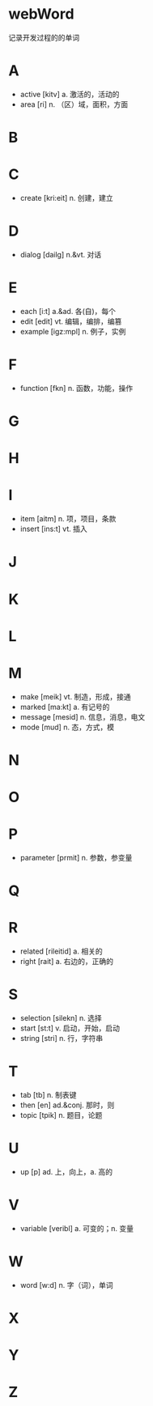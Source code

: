 # webWord
记录开发过程的的单词

# A
+ active [kitv] a. 激活的，活动的
+ area [ri] n. （区）域，面积，方面

# B
# C
+ create [kri:eit] n. 创建，建立

# D
+ dialog [dailg] n.&vt. 对话

# E
+ each [i:t] a.&ad. 各(自)，每个
+ edit [edit] vt. 编辑，编排，编篡
+ example [igz:mpl] n. 例子，实例

# F
+ function [fkn] n. 函数，功能，操作
# G
# H
# I
+ item [aitm] n. 项，项目，条款
+ insert [ins:t] vt. 插入

# J
# K
# L

# M
+ make [meik] vt. 制造，形成，接通
+ marked [ma:kt] a. 有记号的
+ message [mesid] n. 信息，消息，电文
+ mode [mud] n. 态，方式，模

# N
# O
# P
+ parameter [prmit] n. 参数，参变量

# Q
# R
+ related [rileitid] a. 相关的
+ right [rait] a. 右边的，正确的

# S
+ selection [silekn] n. 选择
+ start [st:t] v. 启动，开始，启动
+ string [stri] n. 行，字符串
# T
+ tab [tb] n. 制表键
+ then [en] ad.&conj. 那时，则
+ topic [tpik] n. 题目，论题

# U
+ up [p] ad. 上，向上，a. 高的

# V
+ variable [veribl] a. 可变的；n. 变量

# W
+ word [w:d] n. 字（词），单词

# X
# Y
# Z